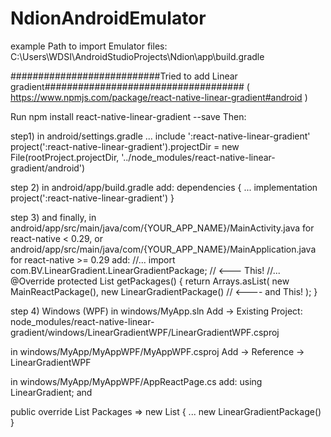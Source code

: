 # NdionAndroidEmulator

example Path to import Emulator files:
C:\Users\WDSI\AndroidStudioProjects\Ndion\app\build.gradle

###########################Tried to add Linear gradient####################################
( https://www.npmjs.com/package/react-native-linear-gradient#android )

Run npm install react-native-linear-gradient --save
Then:

step1)
in android/settings.gradle
...
include ':react-native-linear-gradient'
project(':react-native-linear-gradient').projectDir = new File(rootProject.projectDir, '../node_modules/react-native-linear-gradient/android')

step 2)
in android/app/build.gradle add:
dependencies {
    ...
    implementation project(':react-native-linear-gradient')
}

step 3)
and finally, in android/app/src/main/java/com/{YOUR_APP_NAME}/MainActivity.java for react-native < 0.29, or android/app/src/main/java/com/{YOUR_APP_NAME}/MainApplication.java for react-native >= 0.29 add:
//... 
import com.BV.LinearGradient.LinearGradientPackage; // <--- This! 
//... 
@Override
protected List<ReactPackage> getPackages() {
  return Arrays.<ReactPackage>asList(
    new MainReactPackage(),
    new LinearGradientPackage() // <---- and This! 
  );
}
                                         
step 4)
Windows (WPF)
in windows/MyApp.sln Add -> Existing Project: node_modules/react-native-linear-gradient/windows/LinearGradientWPF/LinearGradientWPF.csproj

in windows/MyApp/MyAppWPF/MyAppWPF.csproj Add -> Reference -> LinearGradientWPF

in windows/MyApp/MyAppWPF/AppReactPage.cs add: using LinearGradient; and

public override List<IReactPackage> Packages => new List<IReactPackage>
{
  ...
  new LinearGradientPackage()
}
